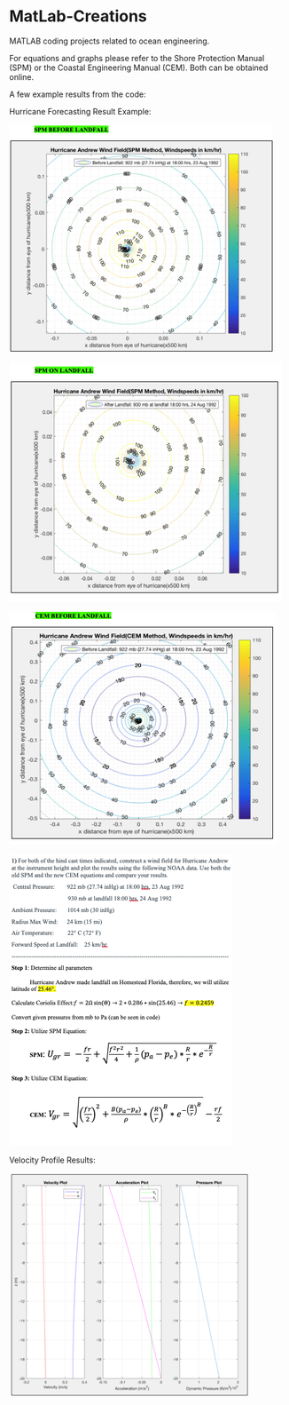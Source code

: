 # MatLab-Creations
MATLAB coding projects related to ocean engineering.

For equations and graphs please refer to the Shore Protection Manual (SPM) or the Coastal Engineering Manual (CEM). Both can be obtained online. 


A few example results from the code:

Hurricane Forecasting Result Example:

![](images/Hurricane_Andrew_SPM_Before.png)

![](images/Hurricane_Andrew_SPM_Land.png)

![](images/Hurricane_Andrew_CEM_Before.png)

![](images/Hurricane%20Criteria.png)

Velocity Profile Results:

![](images/Velocity%20Profile.png)








